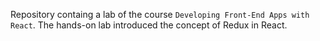 Repository containg a lab of the course `Developing Front-End Apps with React`. The hands-on lab introduced the concept of Redux in React.

